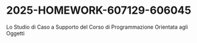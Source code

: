 # 2025-HOMEWORK-607129-606045
Lo Studio di Caso a Supporto del Corso di Programmazione Orientata agli Oggetti
